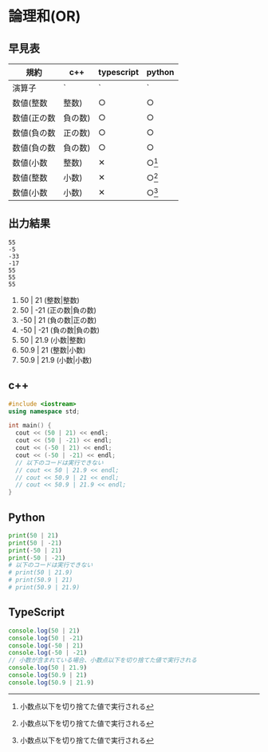 # 論理和(OR)

## 早見表

|規約                    |c++   |typescript|python|
|------------------------|------|----------|------|
|演算子                  |`|`   |`|`       |`|`   |
|数値(整数|整数)          |○     |○         |○     |
|数値(正の数|負の数)      |○     |○         |○     |
|数値(負の数|正の数)      |○     |○         |○     |
|数値(負の数|負の数)      |○     |○         |○     |
|数値(小数|整数)          |✕    |○[^1]     |✕    |
|数値(整数|小数)          |✕    |○[^1]     |✕    |
|数値(小数|小数)          |✕    |○[^1]     |✕    |

[^1]: 小数点以下を切り捨てた値で実行される

## 出力結果

```
55
-5
-33
-17
55
55
55
```

1. 50 | 21 (整数|整数)
2. 50 | -21 (正の数|負の数)
3. -50 | 21 (負の数|正の数)
4. -50 | -21 (負の数|負の数)
5. 50 | 21.9 (小数|整数)
6. 50.9 | 21 (整数|小数)
7. 50.9 | 21.9 (小数|小数)

## c++

```c++
#include <iostream>
using namespace std;

int main() {
  cout << (50 | 21) << endl;
  cout << (50 | -21) << endl;
  cout << (-50 | 21) << endl;
  cout << (-50 | -21) << endl;
  // 以下のコードは実行できない
  // cout << 50 | 21.9 << endl;
  // cout << 50.9 | 21 << endl;
  // cout << 50.9 | 21.9 << endl;
}
```

## Python

```python
print(50 | 21)
print(50 | -21)
print(-50 | 21)
print(-50 | -21)
# 以下のコードは実行できない
# print(50 | 21.9)
# print(50.9 | 21)
# print(50.9 | 21.9)

```

## TypeScript

```ts
console.log(50 | 21)
console.log(50 | -21)
console.log(-50 | 21)
console.log(-50 | -21)
// 小数が含まれている場合、小数点以下を切り捨てた値で実行される
console.log(50 | 21.9)
console.log(50.9 | 21)
console.log(50.9 | 21.9)

```